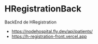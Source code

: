 # HRegistrationBack

BackEnd de HRegistration
- https://nodehospital.fly.dev/api/patients/
- https://h-registration-front.vercel.app
